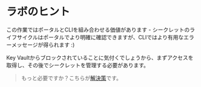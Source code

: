 # ラボのヒント

この作業ではポータルとCLIを組み合わせる価値があります - シークレットのライフサイクルはポータルでより明確に確認できますが、CLIではより有用なエラーメッセージが得られます :)

Key Vaultからブロックされていることに気付くでしょうから、まずアクセスを取得し、その後でシークレットを管理する必要があります。

> もっと必要ですか？こちらが[解決策](solution_jp.md)です。
